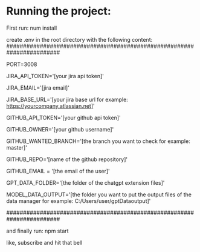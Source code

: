 # Running the project:
First run:
num install

create .env in the root directory with the following content:
########################################################################

PORT=3008

JIRA_API_TOKEN='[your jira api token]'

JIRA_EMAIL='[jira email]'

JIRA_BASE_URL='[your jira base url for example: https://yourcompany.atlassian.net]'

GITHUB_API_TOKEN='[your github api token]'

GITHUB_OWNER='[your github username]'

GITHUB_WANTED_BRANCH='[the branch you want to check for example: master]'

GITHUB_REPO='[name of the github repository]'

GITHUB_EMAIL = '[the email of the user]'

GPT_DATA_FOLDER='[the folder of the chatgpt extension files]'

MODEL_DATA_OUTPUT='[the folder you want to put the output files of the data manager for example: C:/Users/user/gptDataoutput]'

########################################################################

and finally run:
npm start


like, subscribe and hit that bell